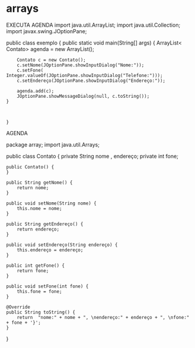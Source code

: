 # arrays

EXECUTA AGENDA
import java.util.ArrayList;
import java.util.Collection;
import javax.swing.JOptionPane;


public class exemplo {
    public static void main(String[] args) {
        ArrayList< Contato> agenda = new ArrayList();
        
        Contato c = new Contato();
        c.setNome(JOptionPane.showInputDialog("Nome:"));
        c.setFone( Integer.valueOf(JOptionPane.showInputDialog("Telefone:")));
        c.setEndereço(JOptionPane.showInputDialog("Endereço:"));
        
        agenda.add(c);
        JOptionPane.showMessageDialog(null, c.toString());
    }
    
    
    
    }

AGENDA 

package array;
import java.util.Arrays;



public class Contato {
    private  String nome , endereço;
    private int fone;

    public Contato() {
    }

    public String getNome() {
        return nome;
    }

    public void setNome(String nome) {
        this.nome = nome;
    }

    public String getEndereço() {
        return endereço;
    }

    public void setEndereço(String endereço) {
        this.endereço = endereço;
    }

    public int getFone() {
        return fone;
    }

    public void setFone(int fone) {
        this.fone = fone;
    }

    @Override
    public String toString() {
        return  "nome:" + nome + ", \nendereço:" + endereço + ", \nfone:" + fone + '}';
    }
    
    

 
}

